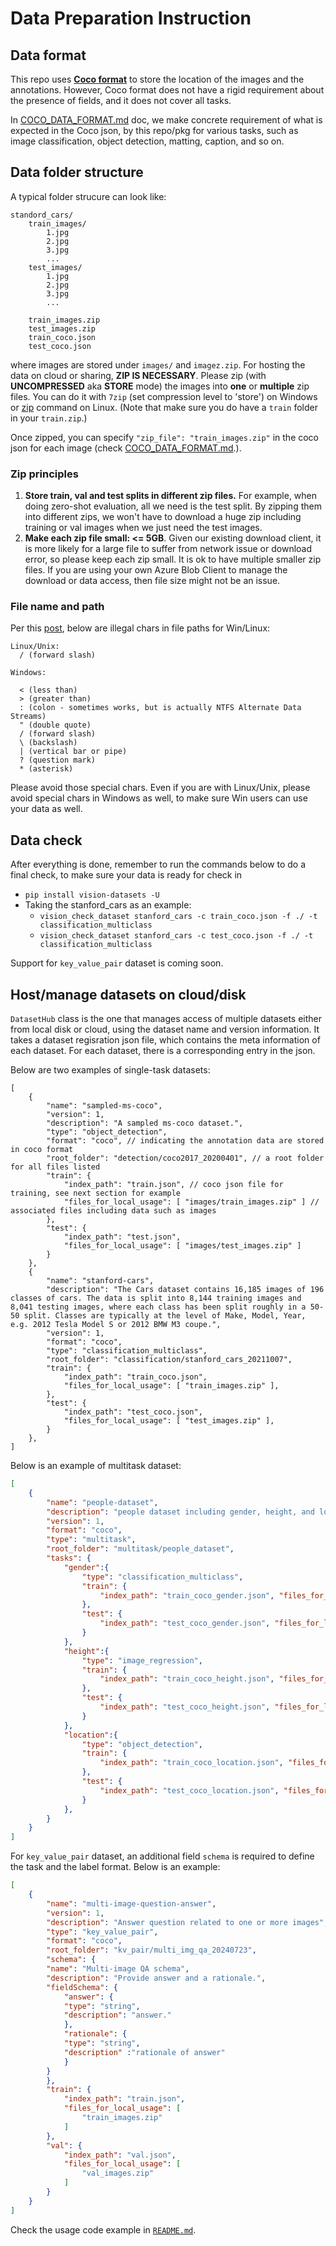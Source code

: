 # Data Preparation Instruction

## Data format

This repo uses [**Coco format**](https://cocodataset.org/#home) to store the location of the images and the annotations. However, Coco format does not have a rigid requirement about the presence of fields, and it does not cover all tasks.

In [COCO_DATA_FORMAT.md](COCO_DATA_FORMAT.md) doc, we make concrete requirement of what is expected in the Coco json, by this repo/pkg for various tasks, such as image classification, object detection, matting, caption, and so on.

## Data folder structure

A typical folder strucure can look like:

```
standord_cars/
    train_images/
        1.jpg
        2.jpg
        3.jpg
        ...
    test_images/
        1.jpg
        2.jpg
        3.jpg
        ...

    train_images.zip
    test_images.zip
    train_coco.json
    test_coco.json
```

where images are stored under `images/` and `imagez.zip`. For hosting the data on cloud or sharing, **ZIP IS NECESSARY**. Please zip (with **UNCOMPRESSED** aka **STORE** mode) the images into **one** or **multiple** zip files. You can do it with `7zip` (set compression level to 'store') on Windows or [zip](https://superuser.com/questions/411394/zip-files-without-compression) command on Linux. (Note that make sure you do have a `train` folder in your `train.zip`.)

Once zipped, you can specify `"zip_file": "train_images.zip"` in the coco json for each image (check [COCO_DATA_FORMAT.md](COCO_DATA_FORMAT.md).).

### Zip principles

1. **Store train, val and test splits in different zip files.** For example, when doing zero-shot evaluation, all we need is the test split. By zipping them into different zips, we won't have to download a huge zip including training or val images when we just need the test images.
2. **Make each zip file small: <= 5GB**. Given our existing download client, it is more likely for a large file to suffer from network issue or download error, so please keep each zip small. It is ok to have multiple smaller zip files. If you are using your own Azure Blob Client to manage the download or data access, then file size might not be an issue.

### File name and path

Per this [post](https://stackoverflow.com/questions/1976007/what-characters-are-forbidden-in-windows-and-linux-directory-names), below are illegal chars in file paths for Win/Linux:

```
Linux/Unix:
  / (forward slash)

Windows:

  < (less than)
  > (greater than)
  : (colon - sometimes works, but is actually NTFS Alternate Data Streams)
  " (double quote)
  / (forward slash)
  \ (backslash)
  | (vertical bar or pipe)
  ? (question mark)
  * (asterisk)

```

Please avoid those special chars. Even if you are with Linux/Unix, please avoid special chars in Windows as well, to make sure Win users can use your data as well.

## Data check

After everything is done, remember to run the commands below to do a final check, to make sure your data is ready for check in
- `pip install vision-datasets -U`
- Taking the stanford_cars as an example:
  - `vision_check_dataset stanford_cars -c train_coco.json -f ./ -t classification_multiclass`
  - `vision_check_dataset stanford_cars -c test_coco.json -f ./ -t classification_multiclass`

Support for `key_value_pair` dataset is coming soon. 
## Host/manage datasets on cloud/disk

`DatasetHub` class is the one that manages access of multiple datasets either from local disk or cloud, using the dataset name and version information. It takes a dataset regisration json file, which contains the meta information of each dataset. For each dataset, there is a corresponding entry in the json.

Below are two examples of single-task datasets:

```{json}
[
    {
        "name": "sampled-ms-coco",
        "version": 1,
        "description": "A sampled ms-coco dataset.",
        "type": "object_detection",
        "format": "coco", // indicating the annotation data are stored in coco format
        "root_folder": "detection/coco2017_20200401", // a root folder for all files listed
        "train": {
            "index_path": "train.json", // coco json file for training, see next section for example
            "files_for_local_usage": [ "images/train_images.zip" ] // associated files including data such as images 
        },
        "test": {
            "index_path": "test.json",
            "files_for_local_usage": [ "images/test_images.zip" ]
        }
    },
    {
        "name": "stanford-cars",
        "description": "The Cars dataset contains 16,185 images of 196 classes of cars. The data is split into 8,144 training images and 8,041 testing images, where each class has been split roughly in a 50-50 split. Classes are typically at the level of Make, Model, Year, e.g. 2012 Tesla Model S or 2012 BMW M3 coupe.",
        "version": 1,
        "format": "coco",
        "type": "classification_multiclass",
        "root_folder": "classification/stanford_cars_20211007",
        "train": {
            "index_path": "train_coco.json",
            "files_for_local_usage": [ "train_images.zip" ],
        },
        "test": {
            "index_path": "test_coco.json",
            "files_for_local_usage": [ "test_images.zip" ],
        }
    },
]
```

Below is an example of multitask dataset:

```json
[
    {
        "name": "people-dataset",
        "description": "people dataset including gender, height, and location information",
        "version": 1,
        "format": "coco",
        "type": "multitask",
        "root_folder": "multitask/people_dataset",
        "tasks": {
            "gender":{
                "type": "classification_multiclass",
                "train": {
                    "index_path": "train_coco_gender.json", "files_for_local_usage": [ "train_images.zip" ],
                },
                "test": {
                    "index_path": "test_coco_gender.json", "files_for_local_usage": [ "test_images.zip" ],
                }
            },
            "height":{
                "type": "image_regression",
                "train": {
                    "index_path": "train_coco_height.json", "files_for_local_usage": [ "train_images.zip" ],
                },
                "test": {
                    "index_path": "test_coco_height.json", "files_for_local_usage": [ "test_images.zip" ],
                }
            },
            "location":{
                "type": "object_detection",
                "train": {
                    "index_path": "train_coco_location.json", "files_for_local_usage": [ "train_images.zip" ],
                },
                "test": {
                    "index_path": "test_coco_location.json", "files_for_local_usage": [ "test_images.zip" ],
                }
            },
        }
    }
]
```

For `key_value_pair` dataset, an additional field `schema` is required to define the task and the label format. Below is an example:

```json
[
    {
        "name": "multi-image-question-answer",
        "version": 1,
        "description": "Answer question related to one or more images",
        "type": "key_value_pair",
        "format": "coco",
        "root_folder": "kv_pair/multi_img_qa_20240723",
        "schema": {
        "name": "Multi-image QA schema",
        "description": "Provide answer and a rationale.",
        "fieldSchema": {
            "answer": {
            "type": "string",
            "description": "answer."  
            },
            "rationale": {
            "type": "string",
            "description" :"rationale of answer"
            }
        }    
        },
        "train": {
            "index_path": "train.json",
            "files_for_local_usage": [
                "train_images.zip"
            ]
        },
        "val": {
            "index_path": "val.json",
            "files_for_local_usage": [
                "val_images.zip"
            ]
        }
    }
]
```

Check the usage code example in [`README.md`](README.md).
